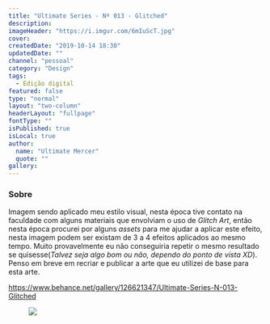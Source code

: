 ```yaml
---
title: "Ultimate Series - Nº 013 - Glitched"
description:
imageHeader: "https://i.imgur.com/6mIuScT.jpg"
cover:
createdDate: "2019-10-14 18:30"
updatedDate: ""
channel: "pessoal"
category: "Design"
tags:
  - Edição digital
featured: false
type: "normal"
layout: "two-column"
headerLayout: "fullpage"
fontType: ""
isPublished: true
isLocal: true
author:
  name: "Ultimate Mercer"
  quote: ""
gallery:
---
```


### Sobre

Imagem sendo aplicado meu estilo visual, nesta época tive contato na faculdade com alguns materiais que envolviam o uso de _Glitch Art_, então nesta época procurei por alguns _assets_ para me ajudar a aplicar este efeito, nesta imagem podem ser existam de 3 a 4 efeitos aplicados ao mesmo tempo. Muito provavelmente eu não conseguiria repetir o mesmo resultado se quisesse(_Talvez seja algo bom ou não, dependo do ponto de vista XD_). Penso em breve em recriar e publicar a arte que eu utilizei de base para esta arte.

https://www.behance.net/gallery/126621347/Ultimate-Series-N-013-Glitched

<figure>
	<img src="https://i.imgur.com/6mIuScT.jpg" class="img-fluid mx-auto d-block">
</figure>

